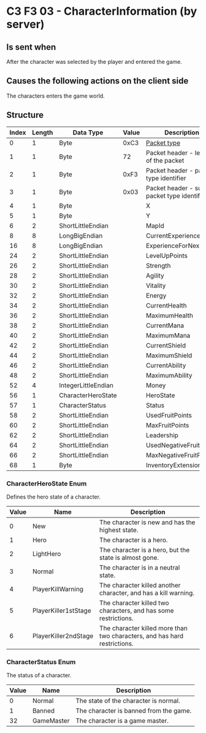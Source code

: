 # C3 F3 03 - CharacterInformation (by server)

## Is sent when

After the character was selected by the player and entered the game.

## Causes the following actions on the client side

The characters enters the game world.

## Structure

| Index | Length | Data Type | Value | Description |
|-------|--------|-----------|-------|-------------|
| 0 | 1 |   Byte   | 0xC3  | [Packet type](PacketTypes.md) |
| 1 | 1 |    Byte   |   72   | Packet header - length of the packet |
| 2 | 1 |    Byte   | 0xF3  | Packet header - packet type identifier |
| 3 | 1 |    Byte   | 0x03  | Packet header - sub packet type identifier |
| 4 | 1 | Byte |  | X |
| 5 | 1 | Byte |  | Y |
| 6 | 2 | ShortLittleEndian |  | MapId |
| 8 | 8 | LongBigEndian |  | CurrentExperience |
| 16 | 8 | LongBigEndian |  | ExperienceForNextLevel |
| 24 | 2 | ShortLittleEndian |  | LevelUpPoints |
| 26 | 2 | ShortLittleEndian |  | Strength |
| 28 | 2 | ShortLittleEndian |  | Agility |
| 30 | 2 | ShortLittleEndian |  | Vitality |
| 32 | 2 | ShortLittleEndian |  | Energy |
| 34 | 2 | ShortLittleEndian |  | CurrentHealth |
| 36 | 2 | ShortLittleEndian |  | MaximumHealth |
| 38 | 2 | ShortLittleEndian |  | CurrentMana |
| 40 | 2 | ShortLittleEndian |  | MaximumMana |
| 42 | 2 | ShortLittleEndian |  | CurrentShield |
| 44 | 2 | ShortLittleEndian |  | MaximumShield |
| 46 | 2 | ShortLittleEndian |  | CurrentAbility |
| 48 | 2 | ShortLittleEndian |  | MaximumAbility |
| 52 | 4 | IntegerLittleEndian |  | Money |
| 56 | 1 | CharacterHeroState |  | HeroState |
| 57 | 1 | CharacterStatus |  | Status |
| 58 | 2 | ShortLittleEndian |  | UsedFruitPoints |
| 60 | 2 | ShortLittleEndian |  | MaxFruitPoints |
| 62 | 2 | ShortLittleEndian |  | Leadership |
| 64 | 2 | ShortLittleEndian |  | UsedNegativeFruitPoints |
| 66 | 2 | ShortLittleEndian |  | MaxNegativeFruitPoints |
| 68 | 1 | Byte |  | InventoryExtensions |

### CharacterHeroState Enum

Defines the hero state of a character.

| Value | Name | Description |
|-------|------|-------------|
| 0 | New | The character is new and has the highest state. |
| 1 | Hero | The character is a hero. |
| 2 | LightHero | The character is a hero, but the state is almost gone. |
| 3 | Normal | The character is in a neutral state. |
| 4 | PlayerKillWarning | The character killed another character, and has a kill warning. |
| 5 | PlayerKiller1stStage | The character killed two characters, and has some restrictions. |
| 6 | PlayerKiller2ndStage | The character killed more than two characters, and has hard restrictions. |

### CharacterStatus Enum

The status of a character.

| Value | Name | Description |
|-------|------|-------------|
| 0 | Normal | The state of the character is normal. |
| 1 | Banned | The character is banned from the game. |
| 32 | GameMaster | The character is a game master. |